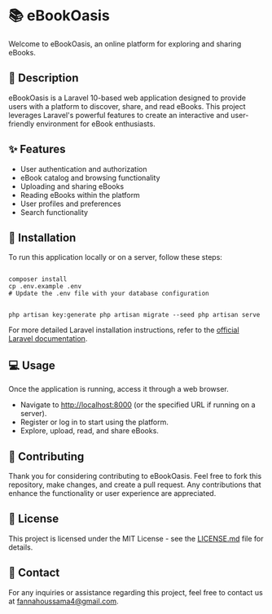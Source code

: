 <!DOCTYPE html>
<html>
<body>

<h1>📚 eBookOasis</h1>

<p>Welcome to eBookOasis, an online platform for exploring and sharing eBooks.</p>

<h2>📖 Description</h2>

<p>eBookOasis is a Laravel 10-based web application designed to provide users with a platform to discover, share, and read eBooks. This project leverages Laravel's powerful features to create an interactive and user-friendly environment for eBook enthusiasts.</p>

<h2>✨ Features</h2>

<ul>
  <li>User authentication and authorization</li>
  <li>eBook catalog and browsing functionality</li>
  <li>Uploading and sharing eBooks</li>
  <li>Reading eBooks within the platform</li>
  <li>User profiles and preferences</li>
  <li>Search functionality</li>
</ul>

<h2>🚀 Installation</h2>

<p>To run this application locally or on a server, follow these steps:</p>

<code>
composer install
cp .env.example .env
# Update the .env file with your database configuration

php artisan key:generate
php artisan migrate --seed
php artisan serve
</code>

<p>For more detailed Laravel installation instructions, refer to the <a href="https://laravel.com/docs/10.x/installation">official Laravel documentation</a>.</p>

<h2>💻 Usage</h2>

<p>Once the application is running, access it through a web browser.</p>

<ul>
  <li>Navigate to <a href="http://localhost:8000">http://localhost:8000</a> (or the specified URL if running on a server).</li>
  <li>Register or log in to start using the platform.</li>
  <li>Explore, upload, read, and share eBooks.</li>
</ul>

<h2>🤝 Contributing</h2>

<p>Thank you for considering contributing to eBookOasis. Feel free to fork this repository, make changes, and create a pull request. Any contributions that enhance the functionality or user experience are appreciated.</p>

<h2>📄 License</h2>

<p>This project is licensed under the MIT License - see the <a href="LICENSE.md">LICENSE.md</a> file for details.</p>

<h2>📧 Contact</h2>

<p>For any inquiries or assistance regarding this project, feel free to contact us at <a href="mailto:your-email@example.com">fannahoussama4@gmail.com</a>.</p>

</body>
</html>
